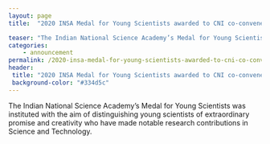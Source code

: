 ```yaml
---
layout: page
title:  "2020 INSA Medal for Young Scientists awarded to CNI co-convener Dr. Himanshu Tyagi"

teaser: "The Indian National Science Academy’s Medal for Young Scientists was instituted with the aim of distinguishing young scientists of extraordinary promise and creativity who have made notable research contributions in Science and Technology."
categories:
    - announcement
permalink: /2020-insa-medal-for-young-scientists-awarded-to-cni-co-convener-dr-himanshu-tyagi/
header:
 title: "2020 INSA Medal for Young Scientists awarded to CNI co-convener Dr. Himanshu Tyagi"
 background-color: "#334d5c"
---
```

The Indian National Science Academy’s Medal for Young Scientists was instituted with the aim of distinguishing young scientists of extraordinary promise and creativity who have made notable research contributions in Science and Technology.
